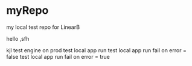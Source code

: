 # myRepo
my local test repo for LinearB

hello
,sfh

kjl
test engine on prod
test local app run
test local app run fail on error = false
test local app run fail on error = true
